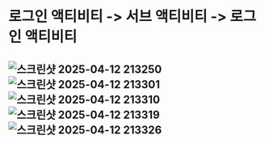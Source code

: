# 로그인 액티비티 -> 서브 액티비티 -> 로그인 액티비티

## ![스크린샷 2025-04-12 213250](https://github.com/user-attachments/assets/c5cd173f-5717-43d5-be79-d6f868e5363d)![스크린샷 2025-04-12 213301](https://github.com/user-attachments/assets/968f3d41-32da-42bd-b2ee-39deb5040bed)![스크린샷 2025-04-12 213310](https://github.com/user-attachments/assets/adc38664-c62b-4c0a-a21b-9b159932dedc)![스크린샷 2025-04-12 213319](https://github.com/user-attachments/assets/db4301ea-2a70-41b2-beaa-d8f89021d4ec)![스크린샷 2025-04-12 213326](https://github.com/user-attachments/assets/c6d11013-ada9-4c7a-8ed4-7a71c0fc624c)


